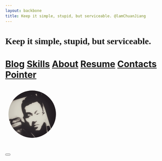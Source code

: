 ```yaml
---
layout: backbone
title: Keep it simple, stupid, but serviceable. @lamChuanJiang
---
```


<style>
	#nbtsp-breadcrumb {
		display: none;
	}
</style>

<h1 class="slogan" style="font-family:'Comic Sans MS';">
    Keep it simple, stupid, but serviceable.
</h1>

<h1>
    <div class="navigation-bars">
    <a href="/blog.html" title="Blog Entry"><span>Blog</span></a>
    <a href="/skills.html" title="Skills"><span>Skills</span></a>
    <a href="/about_li_zh.html" title="About Li"><span>About</span></a>
    <a href="/resume_zh.html" title="Li's Resume"><span>Resume</span></a>
    <a href="/contact_li.html" title="Li's Contacts and SNS Footprints"><span>Contacts</span></a>
    <a href="https://github.com/lamChuanJiang/lamchuanjiang.github.io/wiki" target="_blank" title="Point to the most often used website."><span>Pointer</span></a></div>
</h1>

<h3>
    <a href="/home" title="Blog Home" target="_blank">
        <img src="/assets/image/li.png" class="img-circle" style="width:150px;height:150px;padding:10px;border-radius:100%;">
    </a>
</h3>

<h3>
    <a href="https://github.com/lamChuanJiang/" target="_blank" title="Fork me on GitHub">
        <button type="button" class="btn btn-info btn-lg" style="text-shadow: black 5px 3px 3px;font-size: 16px;color: rgb(255,255,255);">
            <span class="fa fa-github-alt"></span>
        </button>
    </a>
</h3>
